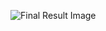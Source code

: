 ![Final Result Image](https://github.com/user-attachments/assets/2c6278f8-25b6-4b8f-80c9-85aadfa35228)
